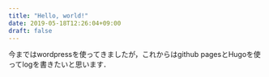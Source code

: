 ```yaml
---
title: "Hello, world!"
date: 2019-05-18T12:26:04+09:00
draft: false
---
```

今まではwordpressを使ってきましたが，これからはgithub pagesとHugoを使ってlogを書きたいと思います．